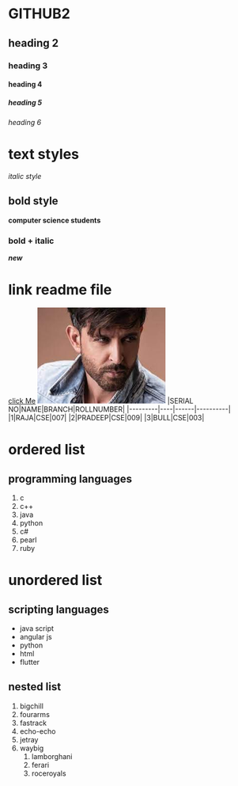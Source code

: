 # GITHUB2
## heading 2
### heading 3
#### heading 4
##### heading 5
###### heading 6
# text styles
*italic style*<br/>
## bold style
**computer science students**
### bold + italic
***new***<br/>
# link readme file<br/>
[click Me](https://www.aec.edu.in/)
![hruthik](hruthik.jpg)
|SERIAL NO|NAME|BRANCH|ROLLNUMBER|
|---------|----|------|----------|
|1|RAJA|CSE|007|
|2|PRADEEP|CSE|009|
|3|BULL|CSE|003|
# ordered list
## programming languages
1. c
2. c++
3. java
4. python
5. c#
6. pearl
7. ruby
# unordered list
## scripting languages
- java script
- angular js
- python
- html
- flutter
## nested list
1. bigchill
2. fourarms
3. fastrack
4. echo-echo
5. jetray
6. waybig
   1. lamborghani
   2. ferari
   3. roceroyals

